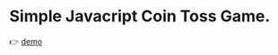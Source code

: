 <h1>Simple Javacript Coin Toss Game.</h1>

:point_right: [demo](https://isragosterit.github.io/mini-JavaScript-projects/flip-a-coin/)
